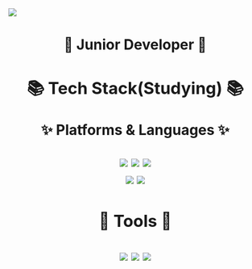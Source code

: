 <img src="https://capsule-render.vercel.app/api?type=waving&color=46FFFF&fontColor=FFFFFF&height=200&section=header&text=Xoohyun%20&fontSize=50&fontAlign=80" />

<h1 align = center>🌱 Junior Developer 🌱<h1>
	
<div align=center>
	<h3>📚 Tech Stack(Studying) 📚</h3>
	<p>✨ Platforms & Languages ✨</p>	
</div>

<div align="center">
	<img src="https://img.shields.io/badge/MySQL-4479A1?style=flat-square&logo=MySQL&logoColor=white"/>
	<img src="https://img.shields.io/badge/JavaScript-F7DF1E?style=flat-square&logo=JavaScript&logoColor=white"/>
	<img src="https://img.shields.io/badge/HTML5-E34F26?style=flat&logo=HTML5&logoColor=white"/>
	<br>
	<img src="https://img.shields.io/badge/CSS3-1572B6?style=flat&logo=CSS3&logoColor=white"/> 
	<img src="https://img.shields.io/badge/Pyhon-3776AB?style=flat&logo=Python&logoColor=white"/> 
</div>


<div align=center>
	<h3> 🔧 Tools 🔧 </h3>	
</div>

<div align="center">
	<img src="https://img.shields.io/badge/EclipseIDE-2C2255?style=flat-square&logo=EclipseIDE&logoColor=white"/>
	<img src="https://img.shields.io/badge/VisualStudioCode-007ACC?style=flat-square&logo=VisualStudioCode&logoColor=white"/>
	<img src="https://img.shields.io/badge/GitHub-181717?style=flat-square&logo=Github&logoColor=white"/>
</div>
